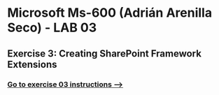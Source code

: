# Microsoft Ms-600 (Adrián Arenilla Seco) - LAB 03


## Exercise 3: Creating SharePoint Framework Extensions
### [Go to exercise 03 instructions -->](04-Exercise-3-Creating-SharePoint-Framework-Extensions.md)


